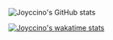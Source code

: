 ![Joyccino's GitHub stats](https://github-readme-stats.vercel.app/api?username=joyccino&count_private=true&show_icons=true)

[![Joyccino's wakatime stats](https://github-readme-stats.vercel.app/api/wakatime?username=joyccino)](https://github.com/joyccino/github-readme-stats)

<!--
**joyccino/joyccino** is a ✨ _special_ ✨ repository because its `README.md` (this file) appears on your GitHub profile.

Here are some ideas to get you started:

- 🔭 I’m currently working on ...
- 🌱 I’m currently learning ...
- 👯 I’m looking to collaborate on ...
- 🤔 I’m looking for help with ...
- 💬 Ask me about ...
- 📫 How to reach me: ...
- 😄 Pronouns: ...
- ⚡ Fun fact: ...
-->
